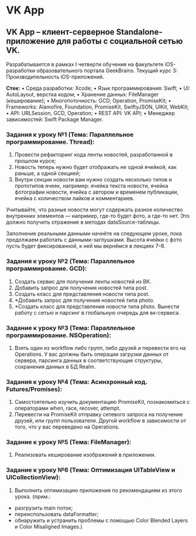 # VK App

## VK App – клиент-серверное Standalone-приложение для работы с социальной сетью VK.
Разрабатывается в рамках I четверти обучения на факультете iOS-разработки образовательного портала GeekBrains.
Текущий курс 3: Производительность iOS-приложений.

**Стек:**
• Среда разработки: Xcode;
• Язык программирования: Swift;
• UI: AutoLayout, верстка кодом;
• Хранение данных: FileManager (кеширование);
• Многопоточность: GCD, Operation, PromiseKit;
• Frameworks: Alamofire, Foundation, PromiseKit, SwiftyJSON, UIKit, WebKit;
• API: URLSession, GCD, Operation;
• REST API: VK API;
• Менеджер зависимостей: Swift Package Manager.

### Задания к уроку №1 (Тема: Параллельное программирование. Thread):

1. Провести рефакторинг кода ленты новостей, разработанной в прошлом курсе;
2. Новость теперь нужно будет отображать не одной ячейкой, как раньше, а одной секцией;
3. Внутри секции новости вам нужно создать несколько типов и прототипов ячеек, например: ячейка текста новости, ячейка фотографии новости, ячейка с автором и временем публикации, ячейка с количеством лайков и комментариев.

Учитывайте, что разные новости могут содержать разное количество внутренних элементов — например, где-то будет фото, а где-то нет. 
Это должно получить отражение в методах dataSource-таблицы.

Заполнение реальными данными начнёте на следующем уроке, пока продолжаем работать с данными-заглушками.
Высота ячейки с фото пусть будет фиксированной, к ней мы вернёмся в лекциях 7–8.

### Задания к уроку №2 (Тема: Параллельное программирование. GCD):

1. Создать сервис для получения ленты новостей из ВК.
2. Добавить запрос для получения новостей типа post.
3. Создать класс для представления новости типа post.
4. *Добавить запрос для получения новостей типа photo.
5. *Создать класс для представления новости типа photo.
Вынести работу с сетью и парсинг в глобальную очередь для вк-сервиса.

### Задание к уроку №3 (Тема: Параллельное программирование. NSOperation):

1. Взять один из workflow либо групп, либо друзей и перевести его на Operations. У вас должны быть операции загрузки данных от сервера, парсинга данных в соответствующие структуры, сохранения данных в БД Realm.

### Задания к уроку №4 (Тема: Асинхронный код. Futures/Promises):

1. Самостоятельно изучить документацию PromiseKit, познакомиться с операторами when, race, recover, attempt.
2. Перевести на PromiseKit отправку сетевого запроса на получение друзей, или групп пользователя. Другой workflow в зависимости от того, что у вас переведено на Operations.

### Задание к уроку №5 (Тема: FileManager):

1. Реализовать кеширование изображений в приложении.

### Задание к уроку №6 (Тема: Оптимизация UITableView и UICollectionView):

1. Выполнить оптимизацию приложения по рекомендациям из этого урока. 
(прим.:
- разгрузить main поток;
- переиспользовать dataFormatter;
- обнаружить и устранить проблемы с помощью Color Blended Layers и Color Misaligned Images.)
